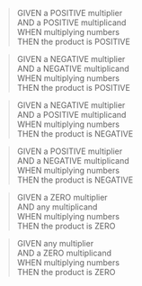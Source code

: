 >GIVEN a POSITIVE multiplier<br />
>AND a POSITIVE multiplicand<br />
>WHEN multiplying numbers<br />
>THEN the product is POSITIVE<br />

>GIVEN a NEGATIVE multiplier<br />
>AND a NEGATIVE multiplicand<br />
>WHEN multiplying numbers<br />
>THEN the product is POSITIVE<br />

>GIVEN a NEGATIVE multiplier<br />
>AND a POSITIVE multiplicand<br />
>WHEN multiplying numbers<br />
>THEN the product is NEGATIVE<br />

>GIVEN a POSITIVE multiplier<br />
>AND a NEGATIVE multiplicand<br />
>WHEN multiplying numbers<br />
>THEN the product is NEGATIVE<br />

>GIVEN a ZERO multiplier<br />
>AND any multiplicand<br />
>WHEN multiplying numbers<br />
>THEN the product is ZERO<br />

>GIVEN any multiplier<br />
>AND a ZERO multiplicand<br />
>WHEN multiplying numbers<br />
>THEN the product is ZERO<br />